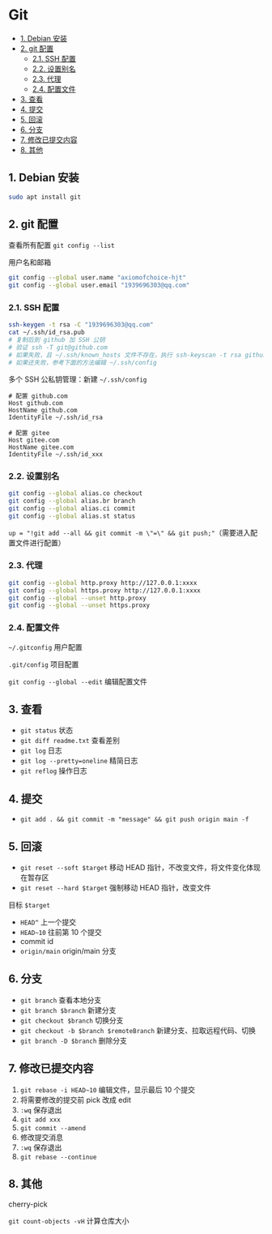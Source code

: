 # Git

- [1. Debian 安装](#1-debian-安装)
- [2. git 配置](#2-git-配置)
  - [2.1. SSH 配置](#21-ssh-配置)
  - [2.2. 设置别名](#22-设置别名)
  - [2.3. 代理](#23-代理)
  - [2.4. 配置文件](#24-配置文件)
- [3. 查看](#3-查看)
- [4. 提交](#4-提交)
- [5. 回滚](#5-回滚)
- [6. 分支](#6-分支)
- [7. 修改已提交内容](#7-修改已提交内容)
- [8. 其他](#8-其他)

## 1. Debian 安装

```bash
sudo apt install git
```

## 2. git 配置

查看所有配置 `git config --list`

用户名和邮箱

```sh
git config --global user.name "axiomofchoice-hjt"
git config --global user.email "1939696303@qq.com"
```

### 2.1. SSH 配置

```sh
ssh-keygen -t rsa -C "1939696303@qq.com"
cat ~/.ssh/id_rsa.pub
# 复制后到 github 加 SSH 公钥
# 验证 ssh -T git@github.com
# 如果失败，且 ~/.ssh/known_hosts 文件不存在，执行 ssh-keyscan -t rsa github.com >> ~/.ssh/known_hosts
# 如果还失败，参考下面的方法编辑 ~/.ssh/config
```

多个 SSH 公私钥管理：新建 `~/.ssh/config`

```text
# 配置 github.com
Host github.com
HostName github.com
IdentityFile ~/.ssh/id_rsa

# 配置 gitee
Host gitee.com
HostName gitee.com
IdentityFile ~/.ssh/id_xxx
```

### 2.2. 设置别名

```sh
git config --global alias.co checkout
git config --global alias.br branch
git config --global alias.ci commit
git config --global alias.st status
```

`up = "!git add --all && git commit -m \"=\" && git push;"`（需要进入配置文件进行配置）

### 2.3. 代理

```sh
git config --global http.proxy http://127.0.0.1:xxxx
git config --global https.proxy http://127.0.0.1:xxxx
git config --global --unset http.proxy
git config --global --unset https.proxy
```

### 2.4. 配置文件

`~/.gitconfig` 用户配置

`.git/config` 项目配置

`git config --global --edit` 编辑配置文件

## 3. 查看

- `git status` 状态
- `git diff readme.txt` 查看差别
- `git log` 日志
- `git log --pretty=oneline` 精简日志
- `git reflog` 操作日志

## 4. 提交

- `git add . && git commit -m "message" && git push origin main -f`

## 5. 回滚

- `git reset --soft $target` 移动 HEAD 指针，不改变文件，将文件变化体现在暂存区
- `git reset --hard $target` 强制移动 HEAD 指针，改变文件

目标 `$target`

- `HEAD^` 上一个提交
- `HEAD~10` 往前第 10 个提交
- commit id
- `origin/main` origin/main 分支

## 6. 分支

- `git branch` 查看本地分支
- `git branch $branch` 新建分支
- `git checkout $branch` 切换分支
- `git checkout -b $branch $remoteBranch` 新建分支、拉取远程代码、切换
- `git branch -D $branch` 删除分支

## 7. 修改已提交内容

1. `git rebase -i HEAD~10` 编辑文件，显示最后 10 个提交
2. 将需要修改的提交前 pick 改成 edit
3. `:wq` 保存退出
4. `git add xxx`
5. `git commit --amend`
6. 修改提交消息
7. `:wq` 保存退出
8. `git rebase --continue`

## 8. 其他

cherry-pick

`git count-objects -vH` 计算仓库大小
